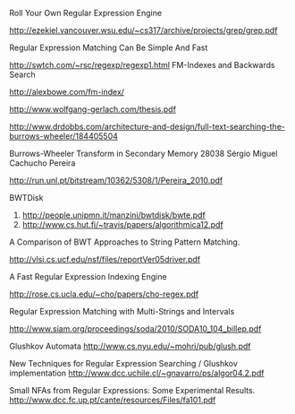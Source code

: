 
Roll Your Own Regular Expression Engine

http://ezekiel.vancouver.wsu.edu/~cs317/archive/projects/grep/grep.pdf

Regular Expression Matching Can Be Simple And Fast 

http://swtch.com/~rsc/regexp/regexp1.html
FM-Indexes and Backwards Search

http://alexbowe.com/fm-index/

http://www.wolfgang-gerlach.com/thesis.pdf

http://www.drdobbs.com/architecture-and-design/full-text-searching-the-burrows-wheeler/184405504

Burrows-Wheeler Transform in Secondary Memory
28038 Sérgio Miguel Cachucho Pereira

http://run.unl.pt/bitstream/10362/5308/1/Pereira_2010.pdf


BWTDisk

1) http://people.unipmn.it/manzini/bwtdisk/bwte.pdf
2) http://www.cs.hut.fi/~travis/papers/algorithmica12.pdf


A Comparison of BWT Approaches to String Pattern Matching.

http://vlsi.cs.ucf.edu/nsf/files/reportVer05driver.pdf

A Fast Regular Expression Indexing Engine

http://rose.cs.ucla.edu/~cho/papers/cho-regex.pdf

Regular Expression Matching with Multi-Strings and Intervals

http://www.siam.org/proceedings/soda/2010/SODA10_104_billep.pdf


Glushkov Automata
http://www.cs.nyu.edu/~mohri/pub/glush.pdf

New Techniques for Regular Expression Searching / Glushkov implementation
http://www.dcc.uchile.cl/~gnavarro/ps/algor04.2.pdf

Small NFAs from Regular Expressions: Some Experimental Results.
http://www.dcc.fc.up.pt/cante/resources/Files/fa101.pdf
